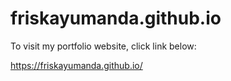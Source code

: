# friskayumanda.github.io
To visit my portfolio website, click link below:

https://friskayumanda.github.io/
